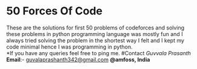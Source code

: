 # 50 Forces Of Code
These are the solutions for first 50 problems of codeforces and solving these problems in    	python programming language was mostly fun and I always tried solving the problem in the
   shortest way I felt and I kept my code minimal hence I was programming in python.\
*If you have any queries feel free to ping me.
#Contact
 *Guvvala Prasanth*
**Email**:- guvalaprashanth342@gmail.com
**@amfoss, India**

